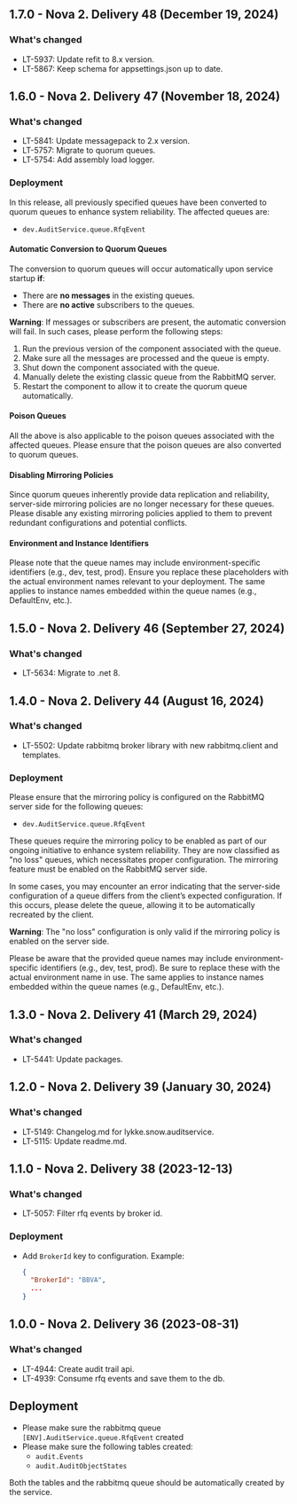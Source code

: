 ## 1.7.0 - Nova 2. Delivery 48 (December 19, 2024)
### What's changed
* LT-5937: Update refit to 8.x version.
* LT-5867: Keep schema for appsettings.json up to date.


## 1.6.0 - Nova 2. Delivery 47 (November 18, 2024)
### What's changed
* LT-5841: Update messagepack to 2.x version.
* LT-5757: Migrate to quorum queues.
* LT-5754: Add assembly load logger.

### Deployment
In this release, all previously specified queues have been converted to quorum queues to enhance system reliability. The affected queues are:
- `dev.AuditService.queue.RfqEvent`

#### Automatic Conversion to Quorum Queues
The conversion to quorum queues will occur automatically upon service startup **if**:
* There are **no messages** in the existing queues.
* There are **no active** subscribers to the queues.

**Warning**: If messages or subscribers are present, the automatic conversion will fail. In such cases, please perform the following steps:
1. Run the previous version of the component associated with the queue.
1. Make sure all the messages are processed and the queue is empty.
1. Shut down the component associated with the queue.
1. Manually delete the existing classic queue from the RabbitMQ server.
1. Restart the component to allow it to create the quorum queue automatically.

#### Poison Queues
All the above is also applicable to the poison queues associated with the affected queues. Please ensure that the poison queues are also converted to quorum queues.

#### Disabling Mirroring Policies
Since quorum queues inherently provide data replication and reliability, server-side mirroring policies are no longer necessary for these queues. Please disable any existing mirroring policies applied to them to prevent redundant configurations and potential conflicts.

#### Environment and Instance Identifiers
Please note that the queue names may include environment-specific identifiers (e.g., dev, test, prod). Ensure you replace these placeholders with the actual environment names relevant to your deployment. The same applies to instance names embedded within the queue names (e.g., DefaultEnv, etc.).

## 1.5.0 - Nova 2. Delivery 46 (September 27, 2024)
### What's changed
* LT-5634: Migrate to .net 8.


## 1.4.0 - Nova 2. Delivery 44 (August 16, 2024)
### What's changed
* LT-5502: Update rabbitmq broker library with new rabbitmq.client and templates.

### Deployment
Please ensure that the mirroring policy is configured on the RabbitMQ server side for the following queues:
- `dev.AuditService.queue.RfqEvent`

These queues require the mirroring policy to be enabled as part of our ongoing initiative to enhance system reliability. They are now classified as "no loss" queues, which necessitates proper configuration. The mirroring feature must be enabled on the RabbitMQ server side.

In some cases, you may encounter an error indicating that the server-side configuration of a queue differs from the client’s expected configuration. If this occurs, please delete the queue, allowing it to be automatically recreated by the client.

**Warning**: The "no loss" configuration is only valid if the mirroring policy is enabled on the server side.

Please be aware that the provided queue names may include environment-specific identifiers (e.g., dev, test, prod). Be sure to replace these with the actual environment name in use. The same applies to instance names embedded within the queue names (e.g., DefaultEnv, etc.).

## 1.3.0 - Nova 2. Delivery 41 (March 29, 2024)
### What's changed
* LT-5441: Update packages.


## 1.2.0 - Nova 2. Delivery 39 (January 30, 2024)
### What's changed
* LT-5149: Changelog.md for lykke.snow.auditservice.
* LT-5115: Update readme.md.


## 1.1.0 - Nova 2. Delivery 38 (2023-12-13)
### What's changed
* LT-5057: Filter rfq events by broker id.

### Deployment
* Add `BrokerId` key to configuration. Example:
  ```json
  {
    "BrokerId": "BBVA",
    ...
  }
  ```

## 1.0.0 - Nova 2. Delivery 36 (2023-08-31)
### What's changed
* LT-4944: Create audit trail api.
* LT-4939: Consume rfq events and save them to the db.

## Deployment
* Please make sure the rabbitmq queue `[ENV].AuditService.queue.RfqEvent` created
* Please make sure the following tables created:
  * `audit.Events`
  * `audit.AuditObjectStates` 

Both the tables and the rabbitmq queue should be automatically created by the service.
